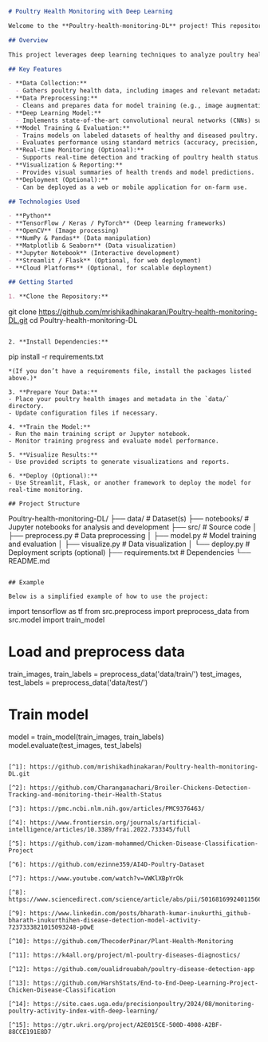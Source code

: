 ```markdown
# Poultry Health Monitoring with Deep Learning

Welcome to the **Poultry-health-monitoring-DL** project! This repository provides a deep learning-based solution for monitoring the health status of poultry, enabling early detection of diseases and supporting better farm management.

## Overview

This project leverages deep learning techniques to analyze poultry health data—such as images of chickens or their fecal matter—to detect signs of disease, track health trends, and provide actionable insights to farmers and veterinarians. Early and accurate health monitoring can significantly reduce mortality rates, improve productivity, and lower diagnostic costs compared to traditional lab tests[^4][^5][^6].

## Key Features

- **Data Collection:**  
  - Gathers poultry health data, including images and relevant metadata.
- **Data Preprocessing:**  
  - Cleans and prepares data for model training (e.g., image augmentation, normalization).
- **Deep Learning Model:**  
  - Implements state-of-the-art convolutional neural networks (CNNs) such as MobileNetV2, VGG16, InceptionV3, or custom architectures for disease classification[^4][^5].
- **Model Training & Evaluation:**  
  - Trains models on labeled datasets of healthy and diseased poultry.
  - Evaluates performance using standard metrics (accuracy, precision, recall).
- **Real-time Monitoring (Optional):**  
  - Supports real-time detection and tracking of poultry health status.
- **Visualization & Reporting:**  
  - Provides visual summaries of health trends and model predictions.
- **Deployment (Optional):**  
  - Can be deployed as a web or mobile application for on-farm use.

## Technologies Used

- **Python**
- **TensorFlow / Keras / PyTorch** (Deep learning frameworks)
- **OpenCV** (Image processing)
- **NumPy & Pandas** (Data manipulation)
- **Matplotlib & Seaborn** (Data visualization)
- **Jupyter Notebook** (Interactive development)
- **Streamlit / Flask** (Optional, for web deployment)
- **Cloud Platforms** (Optional, for scalable deployment)

## Getting Started

1. **Clone the Repository:**
```

git clone https://github.com/mrishikadhinakaran/Poultry-health-monitoring-DL.git
cd Poultry-health-monitoring-DL

```

2. **Install Dependencies:**
```

pip install -r requirements.txt

```
*(If you don’t have a requirements file, install the packages listed above.)*

3. **Prepare Your Data:**
- Place your poultry health images and metadata in the `data/` directory.
- Update configuration files if necessary.

4. **Train the Model:**
- Run the main training script or Jupyter notebook.
- Monitor training progress and evaluate model performance.

5. **Visualize Results:**
- Use provided scripts to generate visualizations and reports.

6. **Deploy (Optional):**
- Use Streamlit, Flask, or another framework to deploy the model for real-time monitoring.

## Project Structure

```

Poultry-health-monitoring-DL/
├── data/                \# Dataset(s)
├── notebooks/           \# Jupyter notebooks for analysis and development
├── src/                 \# Source code
│   ├── preprocess.py    \# Data preprocessing
│   ├── model.py         \# Model training and evaluation
│   ├── visualize.py     \# Data visualization
│   └── deploy.py        \# Deployment scripts (optional)
├── requirements.txt     \# Dependencies
└── README.md

```

## Example

Below is a simplified example of how to use the project:

```

import tensorflow as tf
from src.preprocess import preprocess_data
from src.model import train_model

# Load and preprocess data

train_images, train_labels = preprocess_data('data/train/')
test_images, test_labels = preprocess_data('data/test/')

# Train model

model = train_model(train_images, train_labels)
model.evaluate(test_images, test_labels)

```

[^1]: https://github.com/mrishikadhinakaran/Poultry-health-monitoring-DL.git

[^2]: https://github.com/Charanganachari/Broiler-Chickens-Detection-Tracking-and-monitoring-their-Health-Status

[^3]: https://pmc.ncbi.nlm.nih.gov/articles/PMC9376463/

[^4]: https://www.frontiersin.org/journals/artificial-intelligence/articles/10.3389/frai.2022.733345/full

[^5]: https://github.com/izam-mohammed/Chicken-Disease-Classification-Project

[^6]: https://github.com/ezinne359/AI4D-Poultry-Dataset

[^7]: https://www.youtube.com/watch?v=VWKlXBpYrOk

[^8]: https://www.sciencedirect.com/science/article/abs/pii/S0168169924011566

[^9]: https://www.linkedin.com/posts/bharath-kumar-inukurthi_github-bharath-inukurthihen-disease-detection-model-activity-7237333821015093248-pOwE

[^10]: https://github.com/ThecoderPinar/Plant-Health-Monitoring

[^11]: https://k4all.org/project/ml-poultry-diseases-diagnostics/

[^12]: https://github.com/oualidrouabah/poultry-disease-detection-app

[^13]: https://github.com/HarshStats/End-to-End-Deep-Learning-Project-Chicken-Disease-Classification

[^14]: https://site.caes.uga.edu/precisionpoultry/2024/08/monitoring-poultry-activity-index-with-deep-learning/

[^15]: https://gtr.ukri.org/project/A2E015CE-500D-4008-A2BF-88CCE191E8D7

